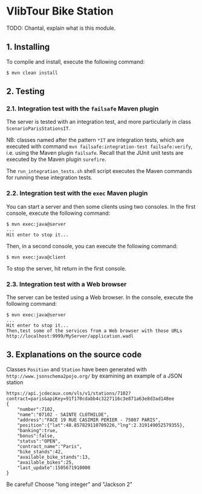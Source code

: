 
VlibTour Bike Station
=======

TODO: Chantal, explain what is this module.

## 1. Installing

To compile and install, execute the following command:

	$ mvn clean install

## 2. Testing

### 2.1. Integration test with the `failsafe` Maven plugin

The server is tested with an integration test, and more particularly in class `ScenarioParisStationsIT`.

NB: classes named after the pattern `*IT` are integration tests, which are executed with command `mvn failsafe:integration-test failsafe:verify`,
i.e. using the Maven plugin `failsafe`. Recall that the JUnit unit tests are executed by the Maven plugin `surefire`.

The `run_integration_tests.sh` shell script executes the Maven commands for running these integration tests.

### 2.2. Integration test with the `exec` Maven plugin

You can start a server and then some clients using two consoles.
In the first console, execute the following command:

	$ mvn exec:java@server
	...
	Hit enter to stop it...

Then, in a second console, you can execute the following command:

	$ mvn exec:java@client

To stop the server, hit return in the first console.

### 2.3. Integration test with a Web browser

The server can be tested using a Web browser.
In the console,  execute the following command:

	$ mvn exec:java@server
	...
	Hit enter to stop it...
	Then,test some of the services from a Web browser with those URLs
	http://localhost:9999/MyServer/application.wadl

## 3. Explanations on the source code

Classes `Position` and `Station` have been generated with `http://www.jsonschema2pojo.org/`
by examining an example of a JSON station

	https://api.jcdecaux.com/vls/v1/stations/7102?contract=paris&apiKey=91f170cdabb4c3227116c3e871a63e8d3ad148ee
	{
	    "number":7102,
    	"name":"07102 - SAINTE CLOTHILDE",
	    "address":"FACE 19 RUE CASIMIR PERIER - 75007 PARIS",
	    "position":{"lat":48.857829110709226,"lng":2.319149052579355},
	    "banking":true,
    	"bonus":false,
	    "status":"OPEN",
    	"contract_name":"Paris",
	    "bike_stands":42,
    	"available_bike_stands":13,
	    "available_bikes":25,
    	"last_update":1505671910000
	}

Be careful! Choose "long integer" and "Jackson 2"
